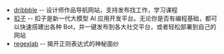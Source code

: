 - [dribbble](https://dribbble.com/) -- 设计师作品导航网站，支持发布找工作，学习课程
- [扣子](https://www.coze.cn/home) -- 扣子是新一代大模型 AI 应用开发平台。无论你是否有编程基础，都可以快速搭建出各种 Bot，并一键发布到各大社交平台，或者轻松部署到自己的网站
- [regexlab](http://www.regexlab.com/zh/regref.htm) -- 揭开正则表达式的神秘面纱